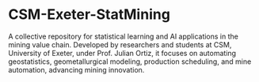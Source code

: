 # CSM-Exeter-StatMining
A collective repository for statistical learning and AI applications in the mining value chain. Developed by researchers and students at CSM, University of Exeter, under Prof. Julian Ortiz, it focuses on automating geostatistics, geometallurgical modeling, production scheduling, and mine automation, advancing mining innovation.
